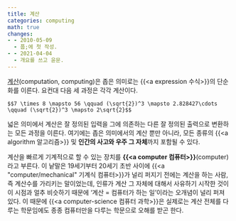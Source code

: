 ```yaml
---
title: 계산
categories: computing
math: true
changes:
- - 2010-05-09
  - 풉;에 첫 작성.
- - 2021-04-04
  - 개요를 쓰고 윤문.
---
```


[계산](https://en.wikipedia.org/wiki/Computing)(computation, computing)은 좁은 의미로는 {{<a expression 수식>}}의 단순화를 이른다.
요컨대 다음 세 과정은 각각 계산이다.

`$$7 \times 8 \mapsto 56 \qquad (\sqrt{2})^3 \mapsto 2.828427\cdots \qquad (\sqrt{2})^3 \mapsto 2\sqrt{2}$$`

넓은 의미에서 계산은 잘 정의된 입력을 그에 의존하는 다른 잘 정의된 출력으로 변환하는 모든 과정을 이른다.
여기에는 좁은 의미에서의 계산 뿐만 아니라,
모든 종류의 {{<a algorithm 알고리즘>}} 및 **인간의 사고와 우주 그 자체**까지 포함될 수 있다.

계산을 빠르게 기계적으로 할 수 있는 장치를 **{{<a computer 컴퓨터>}}**(computer)라고 부른다.
이 낱말은 19세기부터 20세기 초반 사이에 {{<a "computer/mechanical" 기계식 컴퓨터>}}가 널리 퍼지기 전에는 계산을 하는 사람, 즉 계산수를 가리키는 말이었는데,
인류가 계산 그 자체에 대해서 사유하기 시작한 것이 이 시점과 얼추 비슷하기 때문에 ‘계산 = 컴퓨터가 하는 일’이라는 오개념이 널리 퍼져 있다.
이 때문에 {{<a computer-science 컴퓨터 과학>}}은 실제로는 계산 전체를 다루는 학문임에도 종종 컴퓨터만을 다루는 학문으로 오해를 받곤 한다.

